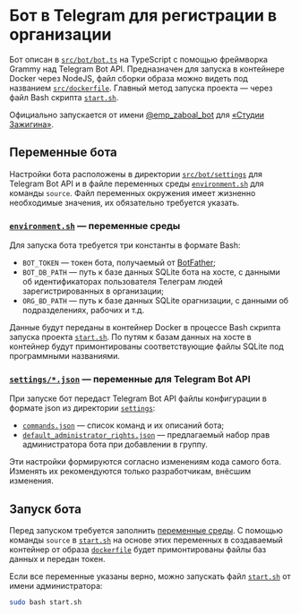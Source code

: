 # Бот в Telegram для регистрации в организации

Бот описан в [`src/bot/bot.ts`](../source/bot-telegram_register/bot.ts) на TypeScript с помощью фреймворка Grammy над Telegram Bot API. Предназначен для запуска в контейнере Docker через NodeJS, файл сборки образа можно видеть под названием [`src/dockerfile`](../source/dockerfile). Главный метод запуска проекта — через файл Bash скрипта [`start.sh`](../source/start.sh).

Официально запускается от имени [@emp_zaboal_bot](https://t.me/emp_zaboal_bot) для [«Студии Зажигина»](https://site.zaboal.ru).

## Переменные бота

Настройки бота расположены в директории [`src/bot/settings`](../src/bot/settings) для Telegram Bot API и в файле переменных среды [`environment.sh`](../environment.sh) для команды `source`. Файл переменных окружения имеет жизненно необходимые значения, их обязательно требуется указать.


### [`environment.sh`](../source/environment.sh) — переменные среды

Для запуска бота требуется три константы в формате Bash:

* `BOT_TOKEN` — токен бота, получаемый от [BotFather](https://t.me/BotFather);
* `BOT_DB_PATH` — путь к базе данных SQLite бота на хосте, с данными об идентификаторах пользователя Телеграм людей зарегистрированных в организации;
* `ORG_BD_PATH` — путь к базе данных SQLite орагнизации, с данными об подразделениях, рабочих и т.д.

Данные будут переданы в контейнер Docker в процессе Bash скрипта запуска проекта [`start.sh`](../source/start.sh). По путям к базам данных на хосте в контейнер будут примонтированы соответствующие файлы SQLite под программными названиями.


### [`settings/*.json`](../source/bot-telegram_register/settings) — переменные для Telegram Bot API

При запуске бот передаст Telegram Bot API файлы конфигурации в формате json из директории [`settings`](../source/bot-telegram_register/settings/):

* [`commands.json`](../source/bot-telegram_register/settings/commands.json) — список команд и их описаний бота;
* [`default_administrator_rights.json`](../src/bot/settings/default_administrator_rights.json) — предлагаемый набор прав администратора бота при добавлении в группу.

Эти настройки формируются согласно изменениям кода самого бота. Изменять их рекомендуются только разработчикам, внёсшим изменения.

## Запуск бота

Перед запуском требуется заполнить [переменные среды](#environmentsh--переменные-среды). С помощью команды `source` в [`start.sh`](../start.sh) на основе этих переменных в создаваемый контейнер от образа [`dockerfile`](../src/dockerfile) будет примонтированы файлы баз данных и передан токен.

Если все переменные указаны верно, можно запускать файл [`start.sh`](../start.sh) от имени администратора:

```bash
sudo bash start.sh
```